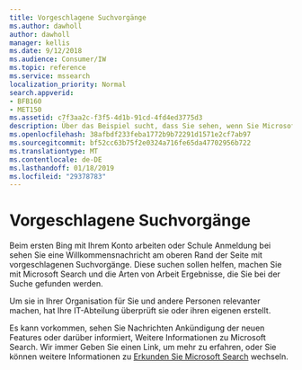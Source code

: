 ```yaml
---
title: Vorgeschlagene Suchvorgänge
ms.author: dawholl
author: dawholl
manager: kellis
ms.date: 9/12/2018
ms.audience: Consumer/IW
ms.topic: reference
ms.service: mssearch
localization_priority: Normal
search.appverid:
- BFB160
- MET150
ms.assetid: c7f3aa2c-f3f5-4d1b-91cd-4fd4ed3775d3
description: Über das Beispiel sucht, dass Sie sehen, wenn Sie Microsoft Search verwenden
ms.openlocfilehash: 38afbdf233feba1772b9b72291d1571e2cf7ab97
ms.sourcegitcommit: bf52cc63b75f2e0324a716fe65da47702956b722
ms.translationtype: MT
ms.contentlocale: de-DE
ms.lasthandoff: 01/18/2019
ms.locfileid: "29378783"
---
```

# <a name="suggested-searches"></a>Vorgeschlagene Suchvorgänge

Beim ersten Bing mit Ihrem Konto arbeiten oder Schule Anmeldung bei sehen Sie eine Willkommensnachricht am oberen Rand der Seite mit vorgeschlagenen Suchvorgänge. Diese suchen sollen helfen, machen Sie mit Microsoft Search und die Arten von Arbeit Ergebnisse, die Sie bei der Suche gefunden werden.
  
Um sie in Ihrer Organisation für Sie und andere Personen relevanter machen, hat Ihre IT-Abteilung überprüft sie oder ihren eigenen erstellt.
  
Es kann vorkommen, sehen Sie Nachrichten Ankündigung der neuen Features oder darüber informiert, Weitere Informationen zu Microsoft Search. Wir immer Geben Sie einen Link, um mehr zu erfahren, oder Sie können weitere Informationen zu [Erkunden Sie Microsoft Search](https://www.bing.com/business/explore) wechseln. 

  

